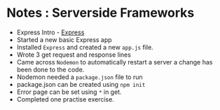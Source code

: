 # Notes : Serverside Frameworks

- Express Intro - [Express](https://expressjs.com/)
- Started a new basic Express app
- Installed `Express` and created a new `app.js` file.
- Wrote 3 get request and response lines
- Came across `Nodemon` to automatically restart a server a change has been done to the code.
- Nodemon needed a `package.json` file to run
- package.json can be created using `npm init`
- Error page can be set using `*` in get.
- Completed one practise exercise.